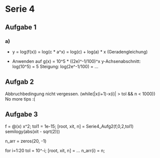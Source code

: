 # Serie 4

## Aufgabe 1

### a)

 * y = log(f(x)) = log(c * a^x) = log(c) + log(a) * x (Geradengleichung)

 * Anwenden auf g(x) = 10^5 * ((2e)^-1/100)^x
   y-Achsenabschnitt:  log(10^5) = 5
   Steigung: log(2e^-1/100) = ...

## Aufgab 2

Abbruchbedingung nicht vergessen. (while(|x(i+1)-x(i)| > tol && n < 1000))
No more tips :(

## Aufgabe 3

f = @(x) x^2;
tol1 = 1e-15;
[root, xit, n] = Serie4_Aufg2(f,0,2,tol1)
semilogy(abs(xit - sqrt(2)))

n_arr = zeros(20, -1)

for i=1:20
   tol = 10^-i;
   [root, xit, n] = ...
   n_arr(i) = n;
